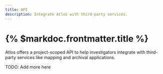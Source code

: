 ```yaml
---
title: API
description: Integrate Atlos with third-party services.
---
```


# {% $markdoc.frontmatter.title %}

Atlos offers a project-scoped API to help investigators integrate with third-party services like mapping and archival applications. 

TODO: Add more here